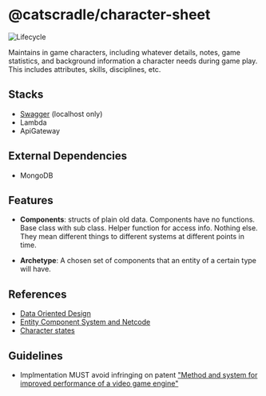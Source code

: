 # @catscradle/character-sheet

![Lifecycle](https://img.shields.io/badge/lifecycle-unstable-red)

Maintains in game characters, including whatever details, notes, game
statistics, and background information a character needs during game play. This
includes attributes, skills, disciplines, etc.

## Stacks

- [Swagger](http://localhost:3000/api/) (localhost only)
- Lambda
- ApiGateway

## External Dependencies

- MongoDB

## Features

- **Components**: structs of plain old data. Components have no functions. Base
  class with sub class. Helper function for access info. Nothing else. They mean
  different things to different systems at different points in time.

- **Archetype**: A chosen set of components that an entity of a certain type
  will have.

## References

- [Data Oriented Design](https://stackoverflow.com/questions/53977182/interfaces-in-data-oriented-design/54483503#54483503)
- [Entity Component System and Netcode](https://www.youtube.com/watch?v=zrIY0eIyqmI)
- [Character states](https://rivalslib.com/workshop_guide/art/anticipation_action_recovery.html#fast-transitions)

## Guidelines

- Implmentation MUST avoid infringing on patent
  ["Method and system for improved performance of a video game engine"](https://patents.google.com/patent/US10599560B2/en)
